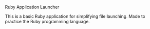 Ruby Application Launcher

This is a basic Ruby application for simplifying file launching. 
Made to practice the Ruby programming language.